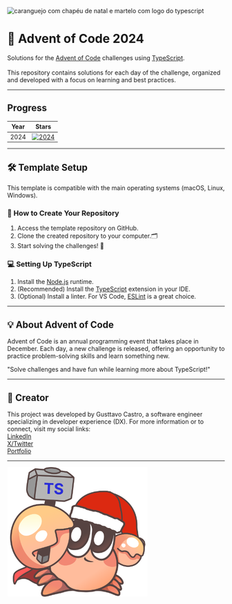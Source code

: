 <img src="./assets/tsbanner.png" alt="caranguejo com chapéu de natal e martelo com logo do typescript" style="max-width: 100%;" />

# 🎄 Advent of Code 2024

Solutions for the [Advent of Code](https://adventofcode.com/) challenges using [TypeScript](https://www.typescriptlang.org/).<br><br>
This repository contains solutions for each day of the challenge, organized and developed with a focus on learning and best practices.

---

## Progress

| Year | Stars                                                                                          |
|------|---------------------------------------------------------------------------------------------------|
| 2024 | [![2024](https://img.shields.io/badge/stars%20%E2%AD%90-6-yellow)](https://adventofcode.com/2024/stats) |

---

## 🛠 Template Setup

This template is compatible with the main operating systems (macOS, Linux, Windows).

### 📂 How to Create Your Repository

1. Access the template repository on GitHub.
2. Clone the created repository to your computer.🗂
3. Start solving the challenges! 🎉

### 💻 Setting Up TypeScript

1. Install the [Node.js](https://nodejs.org/) runtime.
2. (Recommended) Install the [TypeScript](https://www.typescriptlang.org/) extension in your IDE.
3. (Optional) Install a linter. For VS Code, [ESLint](https://marketplace.visualstudio.com/items?itemName=dbaeumer.vscode-eslint) is a great choice.

---

## 💡 About Advent of Code

Advent of Code is an annual programming event that takes place in December. Each day, a new challenge is released, offering an opportunity to practice problem-solving skills and learn something new.

"Solve challenges and have fun while learning more about TypeScript!"

---

## 👤 Creator

This project was developed by Gusttavo Castro, a software engineer specializing in developer experience (DX).
For more information or to connect, visit my social links: <br>
[LinkedIn](https://linkedin.com/in/castrogusttavo)<br>
[X/Twitter](https://x.com/gustta_dev)<br>
[Portfolio](https://castrogusttavo.vercel.app)<br>

---

<img src="./assets/tsbuild.png" alt="crab with a Santa hat and hammer featuring the TypeScript logo" style="height: 300px;" />
